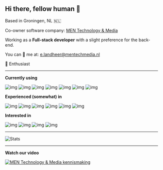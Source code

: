 ## Hi there, fellow human 👋

Based in Groningen, NL 🇳🇱

Co-owner software company: [MEN Technology & Media](https://mentechmedia.nl/)

Working as a **Full-stack developer** with a slight preference for the back-end. 

You can 📧 me at: e.landheer@mentechmedia.nl

🍎 Enthusiast
___
**Currently using**

![img](https://cdn.iconscout.com/icon/free/png-64/laravel-226015.png) 
![img](https://cdn.iconscout.com/icon/free/png-64/vuejs-1175052.png)
![img](https://cdn.iconscout.com/icon/free/png-64/flutter-2038877-1720090.png)
![img](https://cdn.iconscout.com/icon/free/png-64/html5-40-1175193.png)
![img](https://cdn.iconscout.com/icon/free/png-64/mysql-19-1174939.png)
![img](https://cdn.iconscout.com/icon/free/png-64/phpstorm-3-1175123.png)
![img](https://cdn.iconscout.com/icon/free/png-64/adobe-xd-1607248-1361791.png)

**Experienced (somewhat) in**

![img](https://cdn.iconscout.com/icon/free/png-64/angular-2752246-2285063.png) 
![img](https://cdn.iconscout.com/icon/free/png-64/java-60-1174953.png) 
![img](https://cdn.iconscout.com/icon/free/png-64/python-2752092-2284909.png) 
![img](https://cdn.iconscout.com/icon/free/png-64/c-sharp-1-569575.png) 
![img](https://cdn.iconscout.com/icon/free/png-64/unity-2749374-2284764.png) 
![img](https://cdn.iconscout.com/icon/free/png-64/adobe-photoshop-2522533-2132721.png) 

**Interested in**

![img](https://cdn.iconscout.com/icon/free/png-64/docker-11-1175228.png) 
![img](https://cdn.iconscout.com/icon/free/png-64/adobe-premiere-pro-2522527-2132715.png) 
![img](https://cdn.iconscout.com/icon/free/png-64/redis-3-1175053.png) 
![img](https://cdn.iconscout.com/icon/free/png-64/mongodb-226029.png) 

___


![Stats](https://github-readme-stats.vercel.app/api?username=elandlord&count_private=true&include_all_commits=true)

___
**Watch our video**

[![MEN Technology & Media kennismaking](https://i.vimeocdn.com/video/892424869_640.jpg)](https://vimeo.com/418002570 "MEN Kennismaking")

